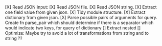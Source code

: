 [X] Read JSON input:
    [X] Read JSON file.
    [X] Read JSON string.
[X] Extract one field value from given json.
[X] Tidy module structure.
[X] Extract dictionary from given json.
[X] Parse possible pairs of arguments for query. Create fn parse_pair which should determine if there is a separator which would indicate two keys,
    for query of dictionary
[] Extract nested
[] Optimize: Maybe try to avoid a lot of transformations from string and to string ??

